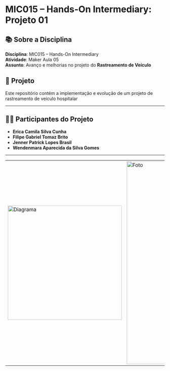 # MIC015 – Hands-On Intermediary: Projeto 01

## 📚 Sobre a Disciplina  
**Disciplina**: MIC015 – Hands-On Intermediary  
**Atividade**: Maker Aula 05  
**Assunto**: Avanço e melhorias no projeto do **Rastreamento de Veículo**

## 🚀 Projeto  
Este repositório contém a implementação e evolução de um projeto de rastreamento de veículo hospitalar

---

## 👩‍💻 Participantes do Projeto  
- **Erica Camila Silva Cunha**  
- **Filipe Gabriel Tomaz Brito**  
- **Jenner Patrick Lopes Brasil**  
- **Wendenmara Aparecida da Silva Gomes**

---

|   |   |
|----------|----------|
| <img src="https://github.com/MIC-UFRR-Grupo-8/rastreamento_veiculo_python/blob/main/Captura%20de%20tela%202025-02-14%20193040.png" alt="Diagrama" width="360">|<img src="" alt="Foto" width="640"> |




